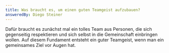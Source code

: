 ```yaml
---
title: Was braucht es, um einen guten Teamgeist aufzubauen?
answeredBy: Diego Steiner
---
```


Dafür braucht es zunächst mal ein tolles Team aus Personen, die sich gegenseitig respektieren und sich selbst in die Gemeinschaft einbringen wollen. Auf diesem Fundament entsteht ein guter Teamgeist, wenn man ein gemeinsames Ziel vor Augen hat.
